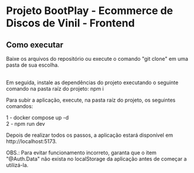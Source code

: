 # Projeto BootPlay - Ecommerce de Discos de Vinil - Frontend

<h2>Como executar</h2>
Baixe os arquivos do repositório ou execute o comando "git clone" em uma pasta de sua escolha. <br> <br>

Em seguida, instale as dependências do projeto executando o seguinte comando na pasta raíz do projeto: npm i <br>

Para subir a aplicação, execute, na pasta raíz do projeto, os seguintes comandos: <br>

1 - docker compose up -d <br>
2 - npm run dev

Depois de realizar todos os passos, a aplicação estará disponível em http://localhost:5173.

OBS.: Para evitar funcionamento incorreto, garanta que o item "@Auth.Data" não exista no localStorage da aplicação antes de começar a utilizá-la.